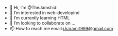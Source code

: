 - 👋 Hi, I’m @TheJamshid
- 👀 I’m interested in web-developind
- 🌱 I’m currently learning HTML 
- 💞️ I’m looking to collaborate on ...
- 📫 How to reach me email:j.karami1999@gmail.com

<!---
TheJamshid/TheJamshid is a ✨ special ✨ repository because its `README.md` (this file) appears on your GitHub profile.
You can click the Preview link to take a look at your changes.
--->
